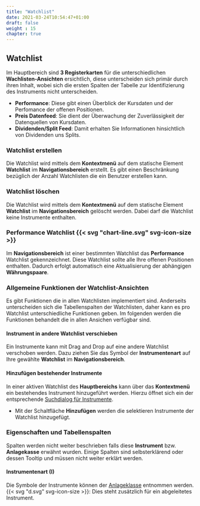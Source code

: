 ```yaml
---
title: "Watchlist"
date: 2021-03-24T10:54:47+01:00
draft: false
weight : 15
chapter: true
---
```

## Watchlist
Im Hauptbereich sind **3 Registerkarten** für die unterschiedlichen **Wachlisten-Ansichten** ersichtlich, diese unterscheiden sich primär durch ihren Inhalt, wobei sich die ersten Spalten der Tabelle zur Identifizierung des Instruments nicht unterscheiden.
+ **Performance**: Diese gibt einen Überblick der Kursdaten und der Perfomance der offenen Positionen. 
+ **Preis Datenfeed**: Sie dient der Überwachung der Zuverlässigkeit der Datenquellen von Kursdaten.
+ **Dividenden/Split Feed**: Damit erhalten Sie Informationen hinsichtlich von Dividenden uns Splits.

### Watchlist erstellen
Die Watchlist wird mittels dem **Kontextmenü** auf dem statische Element **Watchlist** im **Navigationsbereich** erstellt. Es gibt einen Beschränkung bezüglich der Anzahl Watchlisten die ein Benutzer erstellen kann.

### Watchlist löschen
Die Watchlist wird mittels dem **Kontextmenü** auf dem statische Element **Watchlist** im **Navigationsbereich** gelöscht werden. Dabei darf die Watchlist keine Instrumente enthalten.

### Performance Watchlist {{< svg "chart-line.svg" svg-icon-size >}}
Im **Navigationsbereich** ist einer bestimmten Watchlist das **Performance** Watchlist gekennzeichnet. Diese Watchlist sollte alle Ihre offenen Positionen enthalten. Dadurch erfolgt automatisch eine Aktualisierung der abhängigen **Währungspaare**.

### Allgemeine Funktionen der Watchlist-Ansichten
Es gibt Funktionen die in allen Watchlisten implementiert sind. Anderseits unterscheiden sich die Tabellenspalten der Watchlisten, daher kann es pro Watchlist unterschiedliche Funktionen geben. Im folgenden werden die Funktionen behandelt die in allen Ansichen verfügbar sind.

#### Instrument in andere Watchlist verschieben
Ein Instrumente kann mit Drag and Drop auf eine andere Watchlist verschoben werden. Dazu ziehen Sie das Symbol der **Instrumentenart** auf Ihre gewählte **Watchlist** im **Navigationsbereich**.

#### Hinzufügen bestehender Instrumente
In einer aktiven Watchlist des **Hauptbereichs** kann über das **Kontextmenü** ein bestehendes Instrument hinzugeführt werden. Hierzu öffnet sich ein der entsprechende [Suchdialog für Instrumente](../instrument/searchdialog).
+ Mit der Schaltfläche **Hinzufügen** werden die selektieren Instrumente der Watchlist hinzugefügt.

### Eigenschaften und Tabellenspalten
Spalten werden nicht weiter beschrieben falls diese **Instrument** bzw. **Anlagekasse** erwähnt wurden. Einige Spalten sind selbsterklärend oder dessen Tooltip und müssen nicht weiter erklärt werden.

#### Instrumentenart (I)
Die Symbole der Instrumente können der [Anlageklasse](../../basedata/assetclass) entnommen werden.
{{< svg "d.svg" svg-icon-size >}}: Dies steht zusätzlich für ein abgeleitetes Instrument.